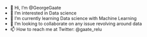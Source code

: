 - 👋 Hi, I’m @GeorgeGaate
- 👀 I’m interested in Data science
- 🌱 I’m currently learning Data science with Machine Learning
- 💞️ I’m looking to collaborate on any issue revolving around data
- 📫 How to reach me at Twitter: @gaate_relu

<!---
GeorgeGaate/GeorgeGaate is a ✨ special ✨ repository because its `README.md` (this file) appears on your GitHub profile.
You can click the Preview link to take a look at your changes.
--->
